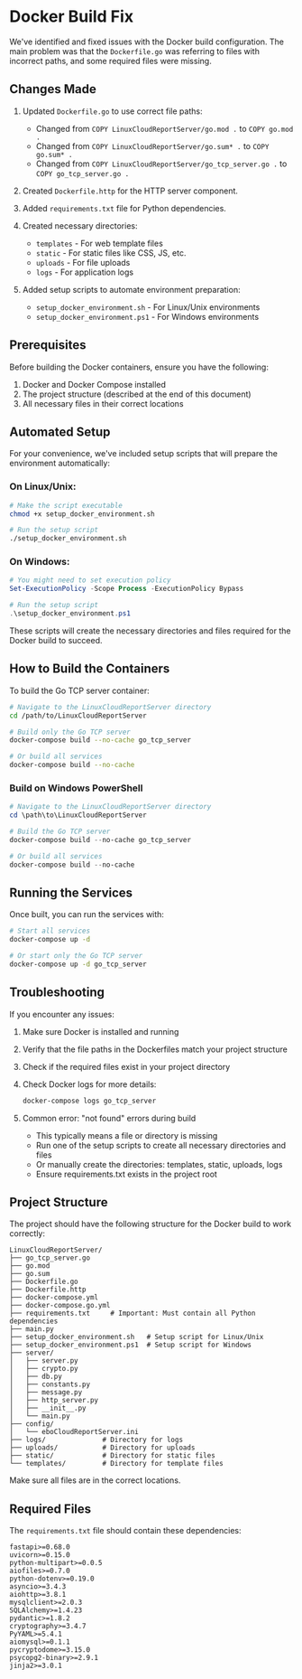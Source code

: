 # Docker Build Fix

We've identified and fixed issues with the Docker build configuration. The main problem was that the `Dockerfile.go` was referring to files with incorrect paths, and some required files were missing.

## Changes Made

1. Updated `Dockerfile.go` to use correct file paths:
   - Changed from `COPY LinuxCloudReportServer/go.mod .` to `COPY go.mod .`
   - Changed from `COPY LinuxCloudReportServer/go.sum* .` to `COPY go.sum* .`
   - Changed from `COPY LinuxCloudReportServer/go_tcp_server.go .` to `COPY go_tcp_server.go .`

2. Created `Dockerfile.http` for the HTTP server component.

3. Added `requirements.txt` file for Python dependencies.

4. Created necessary directories:
   - `templates` - For web template files
   - `static` - For static files like CSS, JS, etc.
   - `uploads` - For file uploads
   - `logs` - For application logs

5. Added setup scripts to automate environment preparation:
   - `setup_docker_environment.sh` - For Linux/Unix environments
   - `setup_docker_environment.ps1` - For Windows environments

## Prerequisites

Before building the Docker containers, ensure you have the following:

1. Docker and Docker Compose installed
2. The project structure (described at the end of this document)
3. All necessary files in their correct locations

## Automated Setup

For your convenience, we've included setup scripts that will prepare the environment automatically:

### On Linux/Unix:

```bash
# Make the script executable
chmod +x setup_docker_environment.sh

# Run the setup script
./setup_docker_environment.sh
```

### On Windows:

```powershell
# You might need to set execution policy
Set-ExecutionPolicy -Scope Process -ExecutionPolicy Bypass

# Run the setup script
.\setup_docker_environment.ps1
```

These scripts will create the necessary directories and files required for the Docker build to succeed.

## How to Build the Containers

To build the Go TCP server container:

```bash
# Navigate to the LinuxCloudReportServer directory
cd /path/to/LinuxCloudReportServer

# Build only the Go TCP server
docker-compose build --no-cache go_tcp_server

# Or build all services
docker-compose build --no-cache
```

### Build on Windows PowerShell

```powershell
# Navigate to the LinuxCloudReportServer directory
cd \path\to\LinuxCloudReportServer

# Build the Go TCP server
docker-compose build --no-cache go_tcp_server

# Or build all services
docker-compose build --no-cache
```

## Running the Services

Once built, you can run the services with:

```bash
# Start all services
docker-compose up -d

# Or start only the Go TCP server
docker-compose up -d go_tcp_server
```

## Troubleshooting

If you encounter any issues:

1. Make sure Docker is installed and running
2. Verify that the file paths in the Dockerfiles match your project structure
3. Check if the required files exist in your project directory
4. Check Docker logs for more details:
   ```bash
   docker-compose logs go_tcp_server
   ```

5. Common error: "not found" errors during build
   - This typically means a file or directory is missing
   - Run one of the setup scripts to create all necessary directories and files
   - Or manually create the directories: templates, static, uploads, logs
   - Ensure requirements.txt exists in the project root

## Project Structure

The project should have the following structure for the Docker build to work correctly:

```
LinuxCloudReportServer/
├── go_tcp_server.go
├── go.mod
├── go.sum
├── Dockerfile.go
├── Dockerfile.http
├── docker-compose.yml
├── docker-compose.go.yml
├── requirements.txt     # Important: Must contain all Python dependencies
├── main.py
├── setup_docker_environment.sh   # Setup script for Linux/Unix
├── setup_docker_environment.ps1  # Setup script for Windows
├── server/
│   ├── server.py
│   ├── crypto.py
│   ├── db.py
│   ├── constants.py
│   ├── message.py
│   ├── http_server.py
│   ├── __init__.py
│   └── main.py
├── config/
│   └── eboCloudReportServer.ini
├── logs/              # Directory for logs
├── uploads/           # Directory for uploads
├── static/            # Directory for static files
└── templates/         # Directory for template files
```

Make sure all files are in the correct locations.

## Required Files

The `requirements.txt` file should contain these dependencies:
```
fastapi>=0.68.0
uvicorn>=0.15.0
python-multipart>=0.0.5
aiofiles>=0.7.0
python-dotenv>=0.19.0
asyncio>=3.4.3
aiohttp>=3.8.1
mysqlclient>=2.0.3
SQLAlchemy>=1.4.23
pydantic>=1.8.2
cryptography>=3.4.7
PyYAML>=5.4.1
aiomysql>=0.1.1
pycryptodome>=3.15.0
psycopg2-binary>=2.9.1
jinja2>=3.0.1
``` 